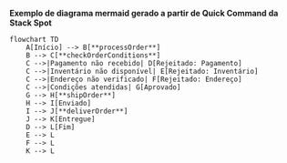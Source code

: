 **Exemplo de diagrama mermaid gerado a partir de Quick Command da Stack Spot**

```mermaid
flowchart TD
    A[Início] --> B[**processOrder**]
    B --> C[**checkOrderConditions**]
    C -->|Pagamento não recebido| D[Rejeitado: Pagamento]
    C -->|Inventário não disponível| E[Rejeitado: Inventário]
    C -->|Endereço não verificado| F[Rejeitado: Endereço]
    C -->|Condições atendidas| G[Aprovado]
    G --> H[**shipOrder**]
    H --> I[Enviado]
    I --> J[**deliverOrder**]
    J --> K[Entregue]
    D --> L[Fim]
    E --> L
    F --> L
    K --> L
```

